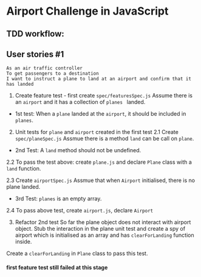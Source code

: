 # Airport Challenge in JavaScript

## TDD workflow: 
## User stories #1
```
As an air traffic controller
To get passengers to a destination
I want to instruct a plane to land at an airport and confirm that it has landed
```
1. Create feature test - first create `spec/featuresSpec.js`
Assume there is an `airport` and it has a collection of `planes ` landed. 
- 1st test: 
When a `plane` landed at the `airport`, it should be included in `planes`. 

2. Unit tests for `plane` and `airport` created in the first test 
2.1 Create `spec/planeSpec.js`
    Assmue there is a method `land` can be call on `plane`.
- 2nd Test:
A `land` method should not be undefined.

2.2 To pass the test above: create `plane.js` and declare `Plane` class with a `land` function. 

2.3 Create `airportSpec.js`
    Assmue that when `Airport` initialised, there is no plane landed.
- 3rd Test: 
`planes` is an empty array.

2.4 To pass above test, create `airport.js`, declare `Airport`

3. Refactor 2nd test
So far the plane object does not interact with airport object. Stub the interaction in the plane unit test and create a spy of airport which is initialised as an array and has `clearForLanding` function inside. 

Create a `clearForLanding` in `Plane` class to pass this test.

#### first feature test still failed at this stage ####



